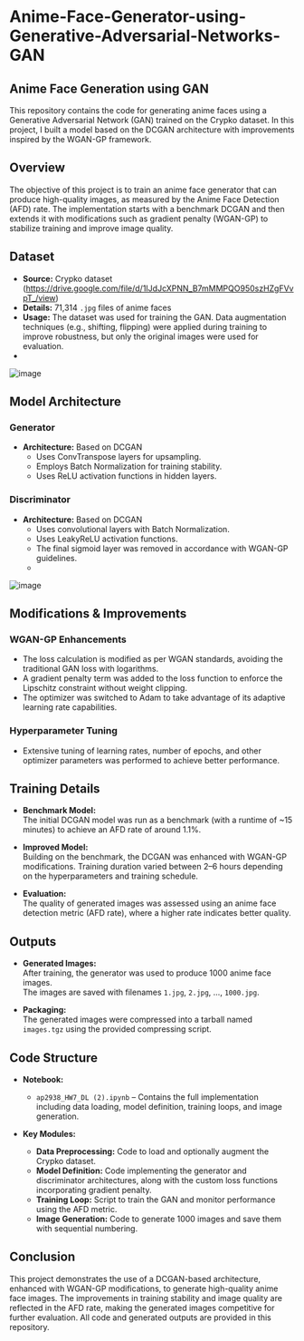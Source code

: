 # Anime-Face-Generator-using-Generative-Adversarial-Networks-GAN

## Anime Face Generation using GAN

This repository contains the code for generating anime faces using a Generative Adversarial Network (GAN) trained on the Crypko dataset. In this project, I built a model based on the DCGAN architecture with improvements inspired by the WGAN-GP framework.

## Overview

The objective of this project is to train an anime face generator that can produce high-quality images, as measured by the Anime Face Detection (AFD) rate. The implementation starts with a benchmark DCGAN and then extends it with modifications such as gradient penalty (WGAN-GP) to stabilize training and improve image quality.

## Dataset

- **Source:** Crypko dataset  (https://drive.google.com/file/d/1IJdJcXPNN_B7mMMPQO950szHZgFVvpT_/view)
- **Details:** 71,314 `.jpg` files of anime faces  
- **Usage:** The dataset was used for training the GAN. Data augmentation techniques (e.g., shifting, flipping) were applied during training to improve robustness, but only the original images were used for evaluation.
- 
![image](https://github.com/user-attachments/assets/f8015cdc-0d25-40e6-9c76-5a97c744fc59)

## Model Architecture

### Generator

- **Architecture:** Based on DCGAN  
  - Uses ConvTranspose layers for upsampling.
  - Employs Batch Normalization for training stability.
  - Uses ReLU activation functions in hidden layers.

### Discriminator

- **Architecture:** Based on DCGAN  
  - Uses convolutional layers with Batch Normalization.
  - Uses LeakyReLU activation functions.
  - The final sigmoid layer was removed in accordance with WGAN-GP guidelines.
  - 
![image](https://github.com/user-attachments/assets/ea9c2814-5fe5-4ebc-8fc1-d8452a8322ba)

## Modifications & Improvements

### WGAN-GP Enhancements

- The loss calculation is modified as per WGAN standards, avoiding the traditional GAN loss with logarithms.
- A gradient penalty term was added to the loss function to enforce the Lipschitz constraint without weight clipping.
- The optimizer was switched to Adam to take advantage of its adaptive learning rate capabilities.

### Hyperparameter Tuning

- Extensive tuning of learning rates, number of epochs, and other optimizer parameters was performed to achieve better performance.

## Training Details

- **Benchmark Model:**  
  The initial DCGAN model was run as a benchmark (with a runtime of ~15 minutes) to achieve an AFD rate of around 1.1%.
  
- **Improved Model:**  
  Building on the benchmark, the DCGAN was enhanced with WGAN-GP modifications. Training duration varied between 2–6 hours depending on the hyperparameters and training schedule.
  
- **Evaluation:**  
  The quality of generated images was assessed using an anime face detection metric (AFD rate), where a higher rate indicates better quality.

## Outputs

- **Generated Images:**  
  After training, the generator was used to produce 1000 anime face images.  
  The images are saved with filenames `1.jpg`, `2.jpg`, …, `1000.jpg`.
  
- **Packaging:**  
  The generated images were compressed into a tarball named `images.tgz` using the provided compressing script.

## Code Structure

- **Notebook:**  
  - `ap2938_HW7_DL (2).ipynb` – Contains the full implementation including data loading, model definition, training loops, and image generation.
  
- **Key Modules:**  
  - **Data Preprocessing:** Code to load and optionally augment the Crypko dataset.
  - **Model Definition:** Code implementing the generator and discriminator architectures, along with the custom loss functions incorporating gradient penalty.
  - **Training Loop:** Script to train the GAN and monitor performance using the AFD metric.
  - **Image Generation:** Code to generate 1000 images and save them with sequential numbering.

## Conclusion

This project demonstrates the use of a DCGAN-based architecture, enhanced with WGAN-GP modifications, to generate high-quality anime face images. The improvements in training stability and image quality are reflected in the AFD rate, making the generated images competitive for further evaluation. All code and generated outputs are provided in this repository.
